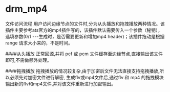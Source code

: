 # drm_mp4
文件访问流程 用户访问边缘节点的文件时,分为从头播放和拖拽播放两种情况。该插件主要参考ats官方的mp4插件写的，该插件默认需要传入一个参数（秘钥），选填参数(0/1 ---生成时，是否需要更新和增加mp4 header)；该插件拖动是根据range 请求大小来的，不是时间。

####从头播放
    正常回源,并将 pcf 或 pcm 文件缓存至边缘节点,直接输出该文件即可,不需做额外处理。 

####拖拽播放
    拖拽播放的情况较复杂,由于加密后文件无法直接支持拖拽播放,所以必须先对加密文件进行解密,
    生成flv或mp4文件后,通过flv 和 mp4 的拖拽模块输出新的flv和mp4文件,并对该文件重新进行加密输出。
    

